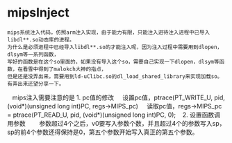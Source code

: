 # mipsInject
    mips系统注入代码，仿照arm注入实现，由于能力有限，只能注入进待注入进程中已导入libdl**.so动态库的进程。
    为什么是必须进程中已经导入libdl**.so的才能注入呢，因为注入过程中需要用到dlopen，dlsym等一系列函数，
    写好的函数是在这个so里面的，如果没有导入这个so，需要自己实现一下dlopen，dlsym等函数，在看雪中得到了malokch大神的指点，
    但是还是没弄出来，需要用到ld-uClibc.so的dl_load_shared_library来实现加载so。
    有弄出来还望分享一下。
    mips注入需要注意的是
    1. pc值的修改
        设置pc值，ptrace(PT_WRITE_U, pid, (void*)(unsigned long int)PC, regs->MIPS_pc)
        读取pc值，regs->MIPS_pc = ptrace(PT_READ_U, pid, (void*)(unsigned long int)PC, 0);
    2. 设置函数调用参数
        参数超过4个之后，v0要写入参数个数，并且超过4个的参数写入sp，sp的前4个参数还得保持是0，第五个参数开始写入真正的第五个参数。

